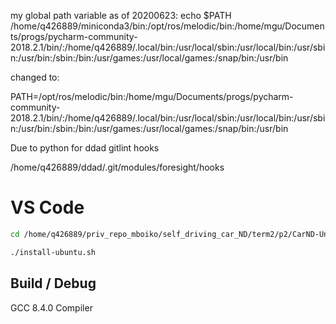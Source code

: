 my global path variable as of 20200623:
echo $PATH
/home/q426889/miniconda3/bin:/opt/ros/melodic/bin:/home/mgu/Documents/progs/pycharm-community-2018.2.1/bin/:/home/q426889/.local/bin:/usr/local/sbin:/usr/local/bin:/usr/sbin:/usr/bin:/sbin:/bin:/usr/games:/usr/local/games:/snap/bin:/usr/bin



changed to:

PATH=/opt/ros/melodic/bin:/home/mgu/Documents/progs/pycharm-community-2018.2.1/bin/:/home/q426889/.local/bin:/usr/local/sbin:/usr/local/bin:/usr/sbin:/usr/bin:/sbin:/bin:/usr/games:/usr/local/games:/snap/bin:/usr/bin



Due to python for ddad gitlint hooks

/home/q426889/ddad/.git/modules/foresight/hooks





# VS Code

```bash
cd /home/q426889/priv_repo_mboiko/self_driving_car_ND/term2/p2/CarND-Unscented-Kalman-Filter-Project

./install-ubuntu.sh

```

## Build / Debug

GCC 8.4.0 Compiler 